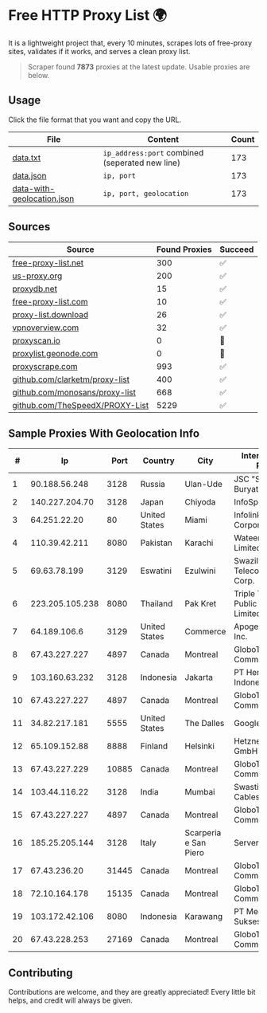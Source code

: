 
# Free HTTP Proxy List 🌍

It is a lightweight project that, every 10 minutes, scrapes lots of free-proxy sites, validates if it works, and serves a clean proxy list.


> Scraper found **7873** proxies at the latest update. Usable proxies are below.

## Usage

Click the file format that you want and copy the URL.


|File|Content|Count|
|----|-------|-----|
|[data.txt](https://raw.githubusercontent.com/themiralay/Proxy-List-World/master/data.txt)|`ip_address:port` combined (seperated new line)|173|
|[data.json](https://raw.githubusercontent.com/themiralay/Proxy-List-World/master/data.json)|`ip, port`|173|
|[data-with-geolocation.json](https://raw.githubusercontent.com/themiralay/Proxy-List-World/master/data-with-geolocation.json)|`ip, port, geolocation`|173|

## Sources

|Source|Found Proxies|Succeed|
|------|-------------|-------|
|[free-proxy-list.net](https://free-proxy-list.net)|300|✅|
|[us-proxy.org](https://www.us-proxy.org)|200|✅|
|[proxydb.net](http://proxydb.net)|15|✅|
|[free-proxy-list.com](https://free-proxy-list.com/?page=&port=&type%5B%5D=http&type%5B%5D=https&up_time=0&search=Search)|10|✅|
|[proxy-list.download](https://www.proxy-list.download/HTTP)|26|✅|
|[vpnoverview.com](https://vpnoverview.com/privacy/anonymous-browsing/free-proxy-servers)|32|✅|
|[proxyscan.io](https://www.proxyscan.io)|0|🚫|
|[proxylist.geonode.com](https://proxylist.geonode.com/api/proxy-list?limit=300&page=1&sort_by=lastChecked&sort_type=desc&protocols=http,https)|0|🚫|
|[proxyscrape.com](https://api.proxyscrape.com/v2/?request=displayproxies&protocol=http&timeout=10000&country=all&ssl=all&anonymity=all)|993|✅|
|[github.com/clarketm/proxy-list](https://raw.githubusercontent.com/clarketm/proxy-list/master/proxy-list-raw.txt)|400|✅|
|[github.com/monosans/proxy-list](https://raw.githubusercontent.com/monosans/proxy-list/main/proxies/http.txt)|668|✅|
|[github.com/TheSpeedX/PROXY-List](https://raw.githubusercontent.com/TheSpeedX/PROXY-List/master/http.txt)|5229|✅|


## Sample Proxies With Geolocation Info

|#|Ip|Port|Country|City|Internet Service Provider|
|-|--|----|-------|----|-------------------------|
|1|90.188.56.248|3128|Russia|Ulan-Ude|JSC "Sibirtelecom" Buryat branch|
|2|140.227.204.70|3128|Japan|Chiyoda|InfoSphere|
|3|64.251.22.20|80|United States|Miami|Infolink Global Corporation|
|4|110.39.42.211|8080|Pakistan|Karachi|Wateen Telecom Limited|
|5|69.63.78.199|3129|Eswatini|Ezulwini|Swaziland Posts & Telecommunications Corp.|
|6|223.205.105.238|8080|Thailand|Pak Kret|Triple T Broadband Public Company Limited|
|7|64.189.106.6|3129|United States|Commerce|Apogee Telecom Inc.|
|8|67.43.227.227|4897|Canada|Montreal|GloboTech Communications|
|9|103.160.63.232|3128|Indonesia|Jakarta|PT Herza Digital Indonesia|
|10|67.43.227.227|4897|Canada|Montreal|GloboTech Communications|
|11|34.82.217.181|5555|United States|The Dalles|Google LLC|
|12|65.109.152.88|8888|Finland|Helsinki|Hetzner Online GmbH|
|13|67.43.227.229|10885|Canada|Montreal|GloboTech Communications|
|14|103.44.116.22|3128|India|Mumbai|Swastik Internet and Cables pvt. ltd|
|15|67.43.227.227|4897|Canada|Montreal|GloboTech Communications|
|16|185.25.205.144|3128|Italy|Scarperia e San Piero|Servereasy Italy|
|17|67.43.236.20|31445|Canada|Montreal|GloboTech Communications|
|18|72.10.164.178|15135|Canada|Montreal|GloboTech Communications|
|19|103.172.42.106|8080|Indonesia|Karawang|PT Media Solusi Sukses|
|20|67.43.228.253|27169|Canada|Montreal|GloboTech Communications|



## Contributing

Contributions are welcome, and they are greatly appreciated! Every
little bit helps, and credit will always be given.

